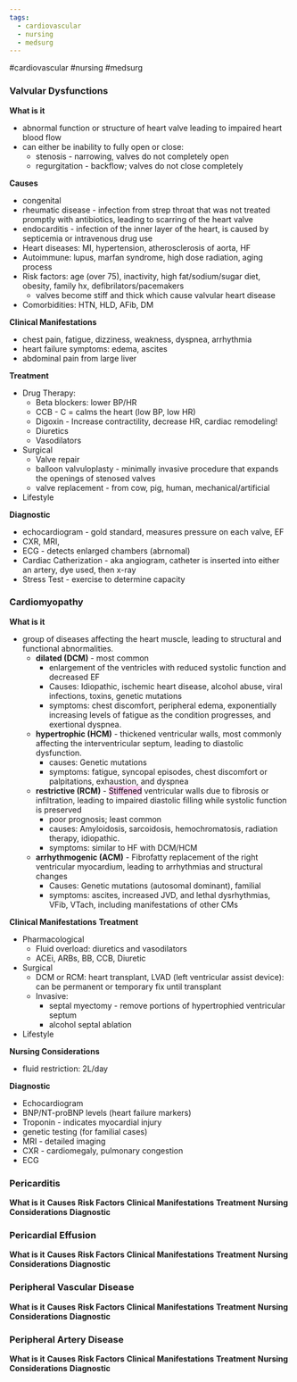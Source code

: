 ```yaml
---
tags:
  - cardiovascular
  - nursing
  - medsurg
---
```

#cardiovascular #nursing #medsurg


### Valvular Dysfunctions
**What is it**
- abnormal function or structure of heart valve leading to impaired heart blood flow
- can either be inability to fully open or close:
	- stenosis - narrowing, valves do not completely open
	- regurgitation - backflow; valves do not close completely

**Causes**
- congenital
- rheumatic disease -  infection from strep throat that was not treated promptly with antibiotics, leading to scarring of the heart valve
- endocarditis - infection of the inner layer of the heart, is caused by septicemia or intravenous drug use
- Heart diseases: MI, hypertension, atherosclerosis of aorta, HF
- Autoimmune: lupus, marfan syndrome, high dose radiation, aging process
- Risk factors: age (over 75), inactivity, high fat/sodium/sugar diet, obesity, family hx, defibrilators/pacemakers
	- valves become stiff and thick which cause valvular heart disease
- Comorbidities: HTN, HLD, AFib, DM

**Clinical Manifestations**
- chest pain, fatigue, dizziness, weakness, dyspnea, arrhythmia
- heart failure symptoms: edema, ascites
- abdominal pain from large liver

**Treatment**
- Drug Therapy:
	- Beta blockers: lower BP/HR
	- CCB - C = calms the heart (low BP, low HR)
	- Digoxin -  Increase contractility, decrease HR, cardiac remodeling!
	- Diuretics
	- Vasodilators
- Surgical
	- Valve repair
	- balloon valvuloplasty - minimally invasive procedure that expands the openings of stenosed valves
	- valve replacement - from cow, pig, human, mechanical/artificial
- Lifestyle

**Diagnostic**
- echocardiogram - gold standard, measures pressure on each valve, EF
- CXR, MRI, 
- ECG - detects enlarged chambers (abrnomal)
- Cardiac Catherization - aka angiogram, catheter is inserted into either an artery, dye used, then x-ray
- Stress Test - exercise to determine capacity

### Cardiomyopathy
**What is it**
- group of diseases affecting the heart muscle, leading to structural and functional abnormalities.
	- **dilated (DCM)** - most common
		- enlargement of the ventricles with reduced systolic function and decreased EF
		- Causes: Idiopathic, ischemic heart disease, alcohol abuse, viral infections, toxins, genetic mutations
		- symptoms: chest discomfort, peripheral edema, exponentially increasing levels of fatigue as the condition progresses, and exertional dyspnea. 
	- **hypertrophic (HCM)** - thickened ventricular walls, most commonly affecting the interventricular septum, leading to diastolic dysfunction.
		- causes: Genetic mutations
		- symptoms: fatigue, syncopal episodes, chest discomfort or palpitations, exhaustion, and dyspnea
	- **restrictive (RCM)** - <mark style="background: #FFB8EBA6;">Stiffened</mark> ventricular walls due to fibrosis or infiltration, leading to impaired diastolic filling while systolic function is preserved
		- poor prognosis; least common
		- causes: Amyloidosis, sarcoidosis, hemochromatosis, radiation therapy, idiopathic.
		- symptoms: similar to HF with DCM/HCM
	- **arrhythmogenic (ACM)** - Fibrofatty replacement of the right ventricular myocardium, leading to arrhythmias and structural changes
		- Causes: Genetic mutations (autosomal dominant), familial
		- symptoms: ascites, increased JVD, and lethal dysrhythmias, VFib, VTach, including manifestations of other CMs

**Clinical Manifestations**
**Treatment**
- Pharmacological
	- Fluid overload: diuretics and vasodilators
	- ACEi, ARBs, BB, CCB, Diuretic
- Surgical
	- DCM or RCM: heart transplant, LVAD (left ventricular assist device): can be permanent or temporary fix until transplant
	- Invasive:
		- septal myectomy - remove portions of hypertrophied ventricular septum
		- alcohol septal ablation
- Lifestyle

**Nursing Considerations**
- fluid restriction: 2L/day

**Diagnostic**
- Echocardiogram
- BNP/NT-proBNP levels (heart failure markers)
- Troponin - indicates myocardial injury
- genetic testing (for familial cases)
- MRI - detailed imaging
- CXR - cardiomegaly, pulmonary congestion
- ECG

### Pericarditis
**What is it**
**Causes**
**Risk Factors**
**Clinical Manifestations**
**Treatment**
**Nursing Considerations**
**Diagnostic**

### Pericardial Effusion
**What is it**
**Causes**
**Risk Factors**
**Clinical Manifestations**
**Treatment**
**Nursing Considerations**
**Diagnostic**
### Peripheral Vascular Disease
**What is it**
**Causes**
**Risk Factors**
**Clinical Manifestations**
**Treatment**
**Nursing Considerations**
**Diagnostic**
### Peripheral Artery Disease
**What is it**
**Causes**
**Risk Factors**
**Clinical Manifestations**
**Treatment**
**Nursing Considerations**
**Diagnostic**